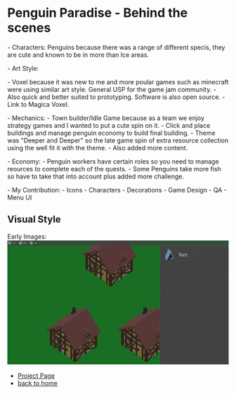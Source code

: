 # Penguin Paradise - Behind the scenes

<p> - Characters:
	Penguins because there was a range of different specis, they are cute and known to be in more than Ice areas.
</p>
<p> - Art Style:
	<div>
	- Voxel because it was new to me and more poular games such as minecraft were using similar art style.
		General USP for the game jam community. 
	- Also quick and better suited to prototyping. Software is also open source.
	- Link to Magica Voxel.
	</div>
</p> 	
<p> - Mechanics:
	- Town builder/Idle Game because as a team we enjoy strategy games and I wanted to put a cute spin on it. 
	- Click and place buildings and manage penguin economy to build final building. 
	- Theme was "Deeper and Deeper" so the late game spin of extra resource collection using the well fit it with the theme. 
	- Also added more content.
</p>
<p> - Economy:
	- Penguin workers have certain roles so you need to manage reources to complete each of the quests. 
	- Some Penguins take more fish so have to take that into account plus added more challenge.
</p> 
<p> - My Contribution:
	- Icons
	- Characters
	- Decorations
	- Game Design
	- QA
	- Menu UI
</p>




## Visual Style

Early Images: 
![ToadTowersBanner](earlyUI.png)



- [Project Page](penguinParadise.md)
- [back to home](./index)
